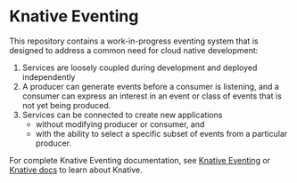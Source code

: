 # Knative Eventing

This repository contains a work-in-progress eventing system that is designed to
address a common need for cloud native development:

1. Services are loosely coupled during development and deployed independently
2. A producer can generate events before a consumer is listening, and a consumer
can express an interest in an event or class of events that is not yet being
produced.
3. Services can be connected to create new applications
    - without modifying producer or consumer, and
    - with the ability to select a specific subset of events from a particular
    producer.

For complete Knative Eventing documentation, see [Knative Eventing](https://github.com/knative/docs/tree/master/eventing) or [Knative docs](https://github.com/knative/docs/) to learn about Knative.
